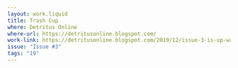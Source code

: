 ```yaml
---
layout: work.liquid
title: Trash Cup
where: Detritus Online
where-url: https://detritusonline.blogspot.com/
work-link: https://detritusonline.blogspot.com/2019/12/issue-3-is-up-way-early.html
issue: "Issue #3"
tags: "19"
---
```

